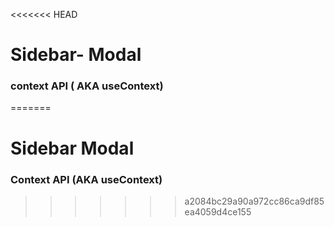 <<<<<<< HEAD
#  Sidebar- Modal 

### context API ( AKA useContext)
=======
# Sidebar Modal 

### Context API (AKA useContext)
>>>>>>> a2084bc29a90a972cc86ca9df85ea4059d4ce155

